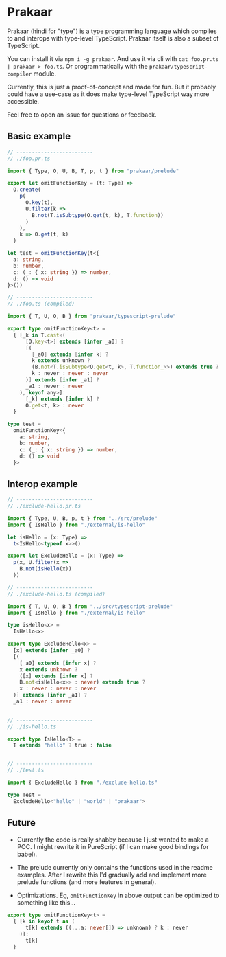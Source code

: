 # Prakaar

Prakaar (hindi for "type") is a type programming language which compiles to and interops with type-level TypeScript. Prakaar itself is also a subset of TypeScript.

You can install it via `npm i -g prakaar`. And use it via cli with `cat foo.pr.ts | prakaar > foo.ts`. Or programmatically with the `prakaar/typescript-compiler` module.

Currently, this is just a proof-of-concept and made for fun. But it probably could have a use-case as it does make type-level TypeScript way more accessible.

Feel free to open an issue for questions or feedback.

## Basic example

```ts
// -------------------------
// ./foo.pr.ts

import { Type, O, U, B, T, p, t } from "prakaar/prelude"

export let omitFunctionKey = (t: Type) =>
  O.create(
    p(
      O.key(t),
      U.filter(k =>
        B.not(T.isSubtype(O.get(t, k), T.function))
      )
    ),
    k => O.get(t, k)
  )

let test = omitFunctionKey(t<{
  a: string,
  b: number,
  c: (_: { x: string }) => number,
  d: () => void
}>())

// -------------------------
// ./foo.ts (compiled)

import { T, U, O, B } from "prakaar/typescript-prelude"

export type omitFunctionKey<t> =
  { [_k in T.cast<(
      [O.key<t>] extends [infer _a0] ? 
      [(
        [_a0] extends [infer k] ?
        k extends unknown ?
        (B.not<T.isSubtype<O.get<t, k>, T.function_>>) extends true ?
        k : never : never : never
      )] extends [infer _a1] ? 
      _a1 : never : never
    ), keyof any>]:
      [_k] extends [infer k] ?
      O.get<t, k> : never
  }

type test =
  omitFunctionKey<{
    a: string,
    b: number,
    c: (_: { x: string }) => number,
    d: () => void
  }>
```

## Interop example

```ts
// -------------------------
// ./exclude-hello.pr.ts

import { Type, U, B, p, t } from "../src/prelude"
import { IsHello } from "./external/is-hello"

let isHello = (x: Type) =>
  t<IsHello<typeof x>>()

export let ExcludeHello = (x: Type) =>
  p(x, U.filter(x =>
    B.not(isHello(x))
  ))

// -------------------------
// ./exclude-hello.ts (compiled)

import { T, U, O, B } from "../src/typescript-prelude"
import { IsHello } from "./external/is-hello"

type isHello<x> =
  IsHello<x>

export type ExcludeHello<x> =
  [x] extends [infer _a0] ? 
  [(
    [_a0] extends [infer x] ?
    x extends unknown ?
    ([x] extends [infer x] ?
    B.not<isHello<x>> : never) extends true ?
    x : never : never : never
  )] extends [infer _a1] ? 
  _a1 : never : never
  

// -------------------------
// ./is-hello.ts

export type IsHello<T> =
  T extends "hello" ? true : false


// -------------------------
// ./test.ts

import { ExcludeHello } from "./exclude-hello.ts"

type Test =
  ExcludeHello<"hello" | "world" | "prakaar">
```

## Future

- Currently the code is really shabby because I just wanted to make a POC. I might rewrite it in PureScript (if I can make good bindings for babel).

- The prelude currently only contains the functions used in the readme examples. After I rewrite this I'd gradually add and implement more prelude functions (and more features in general).

- Optimizations. Eg, `omitFunctionKey` in above output can be optimized to something like this...

```ts
export type omitFunctionKey<t> =
  { [k in keyof t as (
      t[k] extends ((...a: never[]) => unknown) ? k : never
    )]:
      t[k]
  }
```
